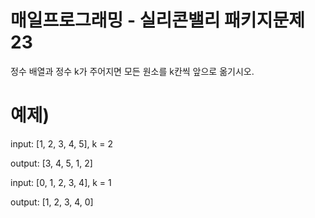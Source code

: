 # 매일프로그래밍 - 실리콘밸리 패키지문제23
정수 배열과 정수 k가 주어지면 모든 원소를 k칸씩 앞으로 옮기시오.


# 예제)
input: [1, 2, 3, 4, 5], k = 2

output: [3, 4, 5, 1, 2]



input: [0, 1, 2, 3, 4], k = 1

output: [1, 2, 3, 4, 0]

